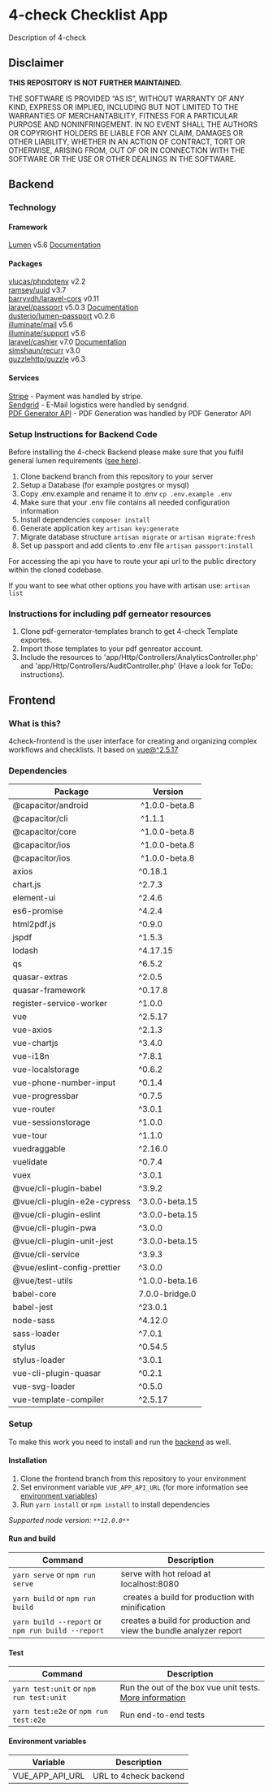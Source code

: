 # 4-check Checklist App

Description of 4-check

## Disclaimer

**THIS REPOSITORY IS NOT FURTHER MAINTAINED.**

THE SOFTWARE IS PROVIDED “AS IS”, WITHOUT WARRANTY OF ANY KIND, EXPRESS OR IMPLIED, INCLUDING BUT NOT LIMITED TO THE WARRANTIES OF MERCHANTABILITY, FITNESS FOR A PARTICULAR PURPOSE AND NONINFRINGEMENT. IN NO EVENT SHALL THE AUTHORS OR COPYRIGHT HOLDERS BE LIABLE FOR ANY CLAIM, DAMAGES OR OTHER LIABILITY, WHETHER IN AN ACTION OF CONTRACT, TORT OR OTHERWISE, ARISING FROM, OUT OF OR IN CONNECTION WITH THE SOFTWARE OR THE USE OR OTHER DEALINGS IN THE SOFTWARE.

## Backend

### Technology

#### Framework
[Lumen](https://lumen.laravel.com) v5.6 [Documentation](https://lumen.laravel.com/docs/5.6)

#### Packages

[vlucas/phpdotenv](https://github.com/vlucas/phpdotenv/tree/2.2) v2.2  
[ramsey/uuid](https://github.com/ramsey/uuid) v3.7  
[barryvdh/laravel-cors](https://github.com/fruitcake/laravel-cors/tree/0.11) v0.11  
[laravel/passport](https://github.com/laravel/passport/tree/5.0) v5.0.3 [Documentation](https://laravel.com/docs/5.6/passport)  
[dusterio/lumen-passport](https://github.com/dusterio/lumen-passport) v0.2.6  
[illuminate/mail](https://github.com/illuminate/mail/tree/5.6) v5.6  
[illuminate/support](https://github.com/illuminate/support/tree/5.6) v5.6  
[laravel/cashier](https://github.com/laravel/cashier/tree/7.0) v7.0 [Documentation](https://laravel.com/docs/5.6/billing)  
[simshaun/recurr](https://github.com/simshaun/recurr) v3.0  
[guzzlehttp/guzzle](https://github.com/guzzle/guzzle/tree/6.5) v6.3  

#### Services

[Stripe](https://stripe.com/) - Payment was handled by stripe.  
[Sendgrid](https://sendgrid.com) - E-Mail logistics were handled by sendgrid.  
[PDF Generator API](https://pdfgeneratorapi.com) - PDF Generation was handled by PDF Generator API  

### Setup Instructions for Backend Code

Before installing the 4-check Backend please make sure that you fulfil general lumen requirements ([see here](https://lumen.laravel.com/docs/5.6)).

1. Clone backend branch from this repository to your server
2. Setup a Database (for example postgres or mysql) 
3. Copy .env.example and rename it to .env
`cp .env.example .env`
4. Make sure that your .env file contains all needed configuration information
5. Install dependencies
`composer install`
6. Generate application key
`artisan key:generate`
7. Migrate database structure
`artisan migrate` or `artisan migrate:fresh`
8. Set up passport and add clients to .env file
`artisan passport:install`

For accessing the api you have to route your api url to the public directory within the cloned codebase.

If you want to see what other options you have with artisan use:
`artisan list`

### Instructions for including pdf gerneator resources

1. Clone pdf-gernerator-templates branch to get 4-check Template exportes.
2. Import those templates to your pdf genreator account.
3. Include the resources to 'app/Http/Controllers/AnalyticsController.php' and 'app/Http/Controllers/AuditController.php' (Have a look for ToDo: instructions).

## Frontend

### What is this?
4check-frontend is the user interface for creating and organizing complex workflows and checklists. It based on [vue@^2.5.17](https://github.com/vuejs/vuejs.org)

### Dependencies
| Package | Version |
|---|---|
| @capacitor/android | ^1.0.0-beta.8 |
| @capacitor/cli | ^1.1.1 |
| @capacitor/core | ^1.0.0-beta.8 |
| @capacitor/ios | ^1.0.0-beta.8 |
| @capacitor/ios | ^1.0.0-beta.8 |
| axios | ^0.18.1 |
| chart.js | ^2.7.3 |
| element-ui | ^2.4.6 |
| es6-promise | ^4.2.4 |
| html2pdf.js | ^0.9.0 |
| jspdf | ^1.5.3 |
| lodash | ^4.17.15 |
| qs | ^6.5.2 |
| quasar-extras | ^2.0.5 |
| quasar-framework | ^0.17.8 |
| register-service-worker | ^1.0.0 |
| vue | ^2.5.17 |
| vue-axios | ^2.1.3 |
| vue-chartjs | ^3.4.0 |
| vue-i18n | ^7.8.1 |
| vue-localstorage | ^0.6.2 |
| vue-phone-number-input | ^0.1.4 |
| vue-progressbar | ^0.7.5 |
| vue-router | ^3.0.1 |
| vue-sessionstorage | ^1.0.0 |
| vue-tour | ^1.1.0 |
| vuedraggable | ^2.16.0 |
| vuelidate | ^0.7.4 |
| vuex | ^3.0.1 |
| @vue/cli-plugin-babel | ^3.9.2 |
| @vue/cli-plugin-e2e-cypress | ^3.0.0-beta.15 |
| @vue/cli-plugin-eslint | ^3.0.0-beta.15 |
| @vue/cli-plugin-pwa | ^3.0.0 |
| @vue/cli-plugin-unit-jest | ^3.0.0-beta.15 |
| @vue/cli-service | ^3.9.3 |
| @vue/eslint-config-prettier | ^3.0.0 |
| @vue/test-utils | ^1.0.0-beta.16 |
| babel-core | 7.0.0-bridge.0 |
| babel-jest | ^23.0.1 |
| node-sass | ^4.12.0 |
| sass-loader | ^7.0.1 |
| stylus | ^0.54.5 |
| stylus-loader | ^3.0.1 |
| vue-cli-plugin-quasar | ^0.2.1 |
| vue-svg-loader | ^0.5.0 |
| vue-template-compiler | ^2.5.17 |

### Setup
To make this work you need to install and run the [backend](https://github.com/Sn4kez/4-check/tree/backend) as well.

#### Installation
1. Clone the frontend branch from this repository to your environment
2. Set environment variable `VUE_APP_API_URL` (for more information see [environment variables](#environment-variables))
3. Run `yarn install` or `npm install` to install dependencies

*Supported node version: `**12.0.0**`*

#### Run and build
| Command | Description |
|---|---|
| `yarn serve` or `npm run serve` | serve with hot reload at localhost:8080 |
| `yarn build` or `npm run build` | creates a build for production with minification |
| `yarn build --report` or `npm run build --report` | creates a build for production and view the bundle analyzer report |


#### Test
| Command | Description |
|---|---|
| `yarn test:unit` or `npm run test:unit` | Run the out of the box vue unit tests. [More information](https://vue-test-utils.vuejs.org/) |
| `yarn test:e2e` or `npm run test:e2e` | Run end-to-end tests |


#### Environment variables

| Variable | Description |
|---|---|
| VUE_APP_API_URL | URL to 4check backend |
